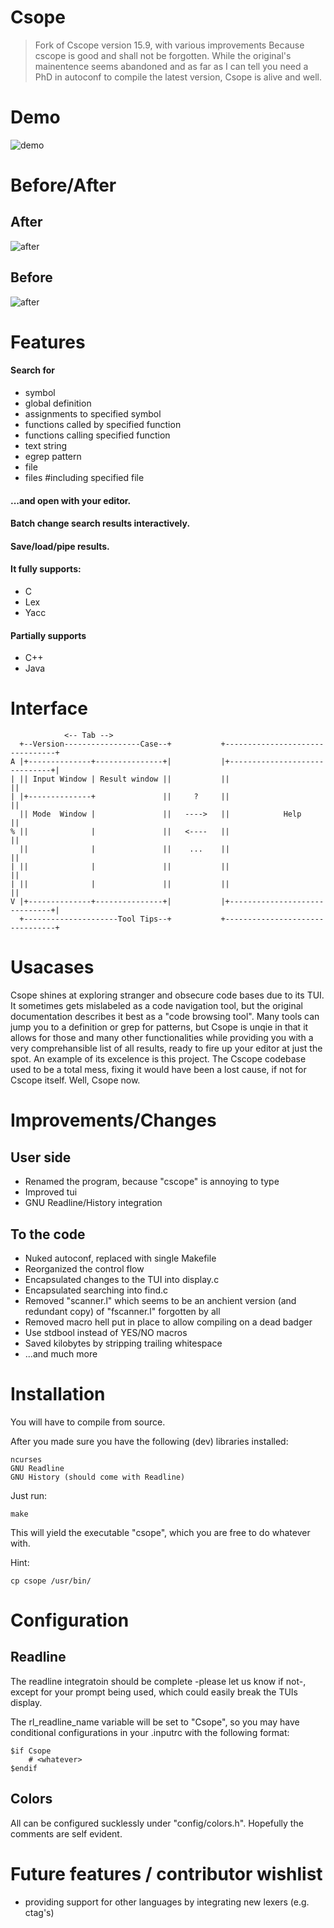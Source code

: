 # Csope
> Fork of Cscope version 15.9, with various improvements
Because cscope is good and shall not be forgotten.
While the original's mainentence seems abandoned and as far as I can tell you need a PhD in autoconf to compile the latest version,
Csope is alive and well.

# Demo
![demo](documentation/csope.GIF)

# Before/After
## After
![after](documentation/after.jpg)
## Before
![after](documentation/before.jpg)

# Features
#### Search for
 + symbol
 + global definition
 + assignments to specified symbol
 + functions called by specified function
 + functions calling specified function
 + text string
 + egrep pattern
 + file
 + files #including specified file
#### ...and open with your editor.
#### Batch change search results **interactively**.
#### Save/load/pipe results.
#### It fully supports:
 + C
 + Lex
 + Yacc
#### Partially supports
 + C++
 + Java

# Interface
	            <-- Tab -->
	  +--Version-----------------Case--+           +--------------------------------+
	A |+--------------+---------------+|           |+------------------------------+|
	| || Input Window | Result window ||           ||                              ||
	| |+--------------+               ||     ?     ||                              ||
	  || Mode  Window |               ||   ---->   ||            Help              ||
	% ||              |               ||   <----   ||                              ||
	  ||              |               ||    ...    ||                              ||
	| ||              |               ||           ||                              ||
	| ||              |               ||           ||                              ||
	V |+--------------+---------------+|           |+------------------------------+|
	  +---------------------Tool Tips--+           +--------------------------------+

# Usacases
Csope shines at exploring stranger and obsecure code bases due to its TUI.
It sometimes gets mislabeled as a code navigation tool, but the original documentation describes it best as a "code browsing tool".
Many tools can jump you to a definition or grep for patterns,
but Csope is unqie in that it allows for those and many other functionalities while providing you with a very comprehansible list of all results,
ready to fire up your editor at just the spot.
An example of its excelence is this project. The Cscope codebase used to be a total mess,
fixing it would have been a lost cause, if not for Cscope itself. Well, Csope now.

# Improvements/Changes
## User side
+ Renamed the program, because "cscope" is annoying to type
+ Improved tui
+ GNU Readline/History integration
## To the code
+ Nuked autoconf, replaced with single Makefile
+ Reorganized the control flow
+ Encapsulated changes to the TUI into display.c
+ Encapsulated searching into find.c
+ Removed "scanner.l" which seems to be an anchient version (and redundant copy) of "fscanner.l" forgotten by all
+ Removed macro hell put in place to allow compiling on a dead badger
+ Use stdbool instead of YES/NO macros
+ Saved kilobytes by stripping trailing whitespace
+ ...and much more

# Installation
You will have to compile from source.

After you made sure you have the following (dev) libraries installed:

	ncurses
	GNU Readline
	GNU History (should come with Readline)

Just run:

	make

This will yield the executable "csope", which you are free to do whatever with.

Hint:

	cp csope /usr/bin/

# Configuration
## Readline
The readline integratoin should be complete -please let us know if not-, except for your prompt being used, which could easily break the TUIs display.

The rl_readline_name variable will be set to "Csope", so you may have conditional configurations in your .inputrc with the following format:

	$if Csope
		# <whatever>
	$endif

## Colors
All can be configured sucklessly under "config/colors.h". Hopefully the comments are self evident.

# Future features / contributor wishlist
+ providing support for other languages by integrating new lexers (e.g. ctag's)
